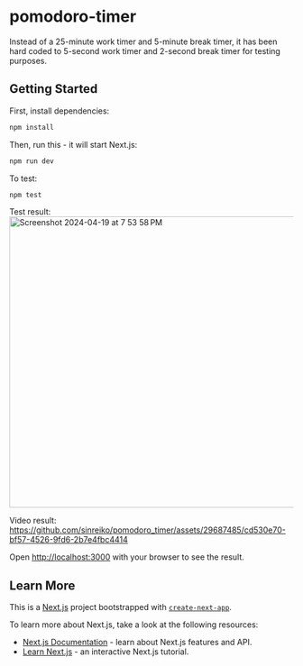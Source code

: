 # pomodoro-timer
Instead of a 25-minute work timer and 5-minute break timer, it has been hard coded to 5-second work timer and 2-second break timer for testing purposes.
## Getting Started
First, install dependencies:
```bash
npm install
```

Then, run this - it will start Next.js:

```bash
npm run dev
```

To test:

```bash
npm test
```

Test result:
<img width="517" alt="Screenshot 2024-04-19 at 7 53 58 PM" src="https://github.com/sinreiko/pomodoro_timer/assets/29687485/f8868f60-2164-410b-98dc-28720067ab9d">

Video result:
https://github.com/sinreiko/pomodoro_timer/assets/29687485/cd530e70-bf57-4526-9fd6-2b7e4fbc4414



Open [http://localhost:3000](http://localhost:3000) with your browser to see the result.
## Learn More
This is a [Next.js](https://nextjs.org/) project bootstrapped with [`create-next-app`](https://github.com/vercel/next.js/tree/canary/packages/create-next-app).

To learn more about Next.js, take a look at the following resources:

- [Next.js Documentation](https://nextjs.org/docs) - learn about Next.js features and API.
- [Learn Next.js](https://nextjs.org/learn) - an interactive Next.js tutorial.
